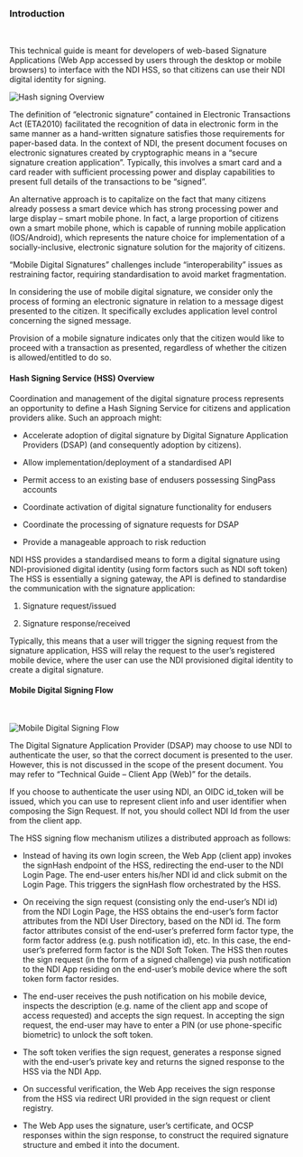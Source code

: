 ### Introduction
<br/>

This technical guide is meant for developers of web-based Signature Applications (Web App accessed by users through the desktop or mobile browsers) to interface with the NDI HSS, so that citizens can use their NDI digital identity for signing.

![Hash signing Overview](/assets/lib/trusted-services/ds/img/hsoverview.png)

The definition of “electronic signature” contained in Electronic Transactions Act (ETA2010) facilitated the recognition of data in electronic form in the same manner as a hand-written signature satisfies those requirements for paper-based data. In the context of NDI, the present document focuses on electronic signatures created by cryptographic means in a “secure signature creation application”. Typically, this involves a smart card and a card reader with sufficient processing power and display capabilities to present full details of the transactions to be “signed”. 

An alternative approach is to capitalize on the fact that many citizens already possess a smart device which has strong processing power and large display – smart mobile phone. In fact, a large proportion of citizens own a smart mobile phone, which is capable of running mobile application (IOS/Android), which represents the nature choice for implementation of a socially-inclusive, electronic signature solution for the majority of citizens.

“Mobile Digital Signatures” challenges include “interoperability” issues as restraining factor, requiring standardisation to avoid market fragmentation. 

In considering the use of mobile digital signature, we consider only the process of forming an electronic signature in relation to a message digest presented to the citizen. It specifically excludes application level control concerning the signed message.

Provision of a mobile signature indicates only that the citizen would like to proceed with a transaction as presented, regardless of whether the citizen is allowed/entitled to do so.

#### Hash Signing Service (HSS) Overview

Coordination and management of the digital signature process represents an opportunity to define a Hash Signing Service for citizens and application providers alike. Such an approach might:

+ Accelerate adoption of digital signature by Digital Signature Application Providers (DSAP) (and consequently adoption by citizens).
  
+ Allow implementation/deployment of a standardised API

+ Permit access to an existing base of endusers possessing SingPass accounts

+ Coordinate activation of digital signature functionality for endusers
  
+ Coordinate the processing of signature requests for DSAP

+ Provide a manageable approach to risk reduction
  
NDI HSS provides a standardised means to form a digital signature using NDI-provisioned digital identity (using form factors such as NDI soft token)
The HSS is essentially a signing gateway, the API is defined to standardise the communication with the signature application:

1. Signature request/issued

2. Signature response/received

Typically, this means that a user will trigger the signing request from the signature application, HSS will relay the request to the user’s registered mobile device, where the user can use the NDI provisioned digital identity to create a digital signature.


#### Mobile Digital Signing Flow
<br/>

![Mobile Digital Signing Flow](/assets/lib/trusted-services/ds/img/mobiledsflow.png)

The Digital Signature Application Provider (DSAP) may choose to use NDI to authenticate the user, so that the correct document is presented to the user. However, this is not discussed in the scope of the present document. You may refer to “Technical Guide – Client App (Web)” for the details.

If you choose to authenticate the user using NDI, an OIDC id_token will be issued, which you can use to represent client info and user identifier when composing the Sign Request. 
If not, you should collect NDI Id from the user from the client app.

The HSS signing flow mechanism utilizes a distributed approach as follows:
+ Instead of having its own login screen, the Web App (client app) invokes the signHash endpoint of the HSS, redirecting the end-user to the NDI Login Page.  The end-user enters his/her NDI id and click submit on the Login Page.  This triggers the signHash flow orchestrated by the HSS. 

+ On receiving the sign request (consisting only the end-user’s NDI id) from the NDI Login Page, the HSS obtains the end-user’s form factor attributes from the NDI User Directory, based on the NDI id.  The form factor attributes consist of the end-user’s preferred form factor type, the form factor address (e.g. push notification id), etc.  In this case, the end-user’s preferred form factor is the NDI Soft Token. The HSS then routes the sign request (in the form of a signed challenge) via push notification to the NDI App residing on the end-user’s mobile device where the soft token form factor resides.

+ The end-user receives the push notification on his mobile device, inspects the description (e.g. name of the client app and scope of access requested) and accepts the sign request.  In accepting the sign request, the end-user may have to enter a PIN (or use phone-specific biometric) to unlock the soft token. 

+ The soft token verifies the sign request, generates a response signed with the end-user’s private key and returns the signed response to the HSS via the NDI App.

+ On successful verification, the Web App receives the sign response from the HSS via redirect URI provided in the sign request or client registry.

+ The Web App uses the signature, user’s certificate, and OCSP responses within the sign response, to construct the required signature structure and embed it into the document.

